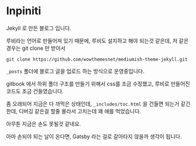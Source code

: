 # Inpiniti
Jekyll 로 만든 블로그 입니다.

루비라는 언어로 만들어져 있기 때문에, 루비도 설치하고 해야 되는것 같은데,
저 같은 경우는 git clone 만 받아서

```
git clone https://github.com/wowthemesnet/mediumish-theme-jekyll.git
```

`_posts` 폴더에 블로그 글을 업로드 하는 방식으로 운영중입니다.

gitbook 에서 하위 폴더 구조를 만들기 위해서 css를 조금 수정했고,
루비로 만들어진 코드도 조금 건들였습니다.

좀 오래되어 지금은 다 까먹은 상태인데, `_includes/toc.html` 을 건들면 되는거 같긴한데,
디버깅 같은걸 할줄 몰라서 고치는데 꽤 애를 먹었습니다.

아무튼 지금은 손도 못될것 같네요.

아마 손되야 되는 날이 온다면, 
Gatsby 라는 걸로 갈아타지 않을까 생각이 됩니다.